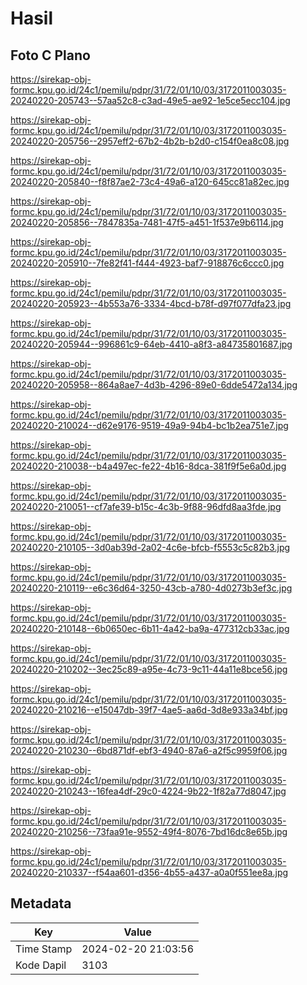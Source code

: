 # Hasil

## Foto C Plano

https://sirekap-obj-formc.kpu.go.id/24c1/pemilu/pdpr/31/72/01/10/03/3172011003035-20240220-205743--57aa52c8-c3ad-49e5-ae92-1e5ce5ecc104.jpg

https://sirekap-obj-formc.kpu.go.id/24c1/pemilu/pdpr/31/72/01/10/03/3172011003035-20240220-205756--2957eff2-67b2-4b2b-b2d0-c154f0ea8c08.jpg

https://sirekap-obj-formc.kpu.go.id/24c1/pemilu/pdpr/31/72/01/10/03/3172011003035-20240220-205840--f8f87ae2-73c4-49a6-a120-645cc81a82ec.jpg

https://sirekap-obj-formc.kpu.go.id/24c1/pemilu/pdpr/31/72/01/10/03/3172011003035-20240220-205856--7847835a-7481-47f5-a451-1f537e9b6114.jpg

https://sirekap-obj-formc.kpu.go.id/24c1/pemilu/pdpr/31/72/01/10/03/3172011003035-20240220-205910--7fe82f41-f444-4923-baf7-918876c6ccc0.jpg

https://sirekap-obj-formc.kpu.go.id/24c1/pemilu/pdpr/31/72/01/10/03/3172011003035-20240220-205923--4b553a76-3334-4bcd-b78f-d97f077dfa23.jpg

https://sirekap-obj-formc.kpu.go.id/24c1/pemilu/pdpr/31/72/01/10/03/3172011003035-20240220-205944--996861c9-64eb-4410-a8f3-a84735801687.jpg

https://sirekap-obj-formc.kpu.go.id/24c1/pemilu/pdpr/31/72/01/10/03/3172011003035-20240220-205958--864a8ae7-4d3b-4296-89e0-6dde5472a134.jpg

https://sirekap-obj-formc.kpu.go.id/24c1/pemilu/pdpr/31/72/01/10/03/3172011003035-20240220-210024--d62e9176-9519-49a9-94b4-bc1b2ea751e7.jpg

https://sirekap-obj-formc.kpu.go.id/24c1/pemilu/pdpr/31/72/01/10/03/3172011003035-20240220-210038--b4a497ec-fe22-4b16-8dca-381f9f5e6a0d.jpg

https://sirekap-obj-formc.kpu.go.id/24c1/pemilu/pdpr/31/72/01/10/03/3172011003035-20240220-210051--cf7afe39-b15c-4c3b-9f88-96dfd8aa3fde.jpg

https://sirekap-obj-formc.kpu.go.id/24c1/pemilu/pdpr/31/72/01/10/03/3172011003035-20240220-210105--3d0ab39d-2a02-4c6e-bfcb-f5553c5c82b3.jpg

https://sirekap-obj-formc.kpu.go.id/24c1/pemilu/pdpr/31/72/01/10/03/3172011003035-20240220-210119--e6c36d64-3250-43cb-a780-4d0273b3ef3c.jpg

https://sirekap-obj-formc.kpu.go.id/24c1/pemilu/pdpr/31/72/01/10/03/3172011003035-20240220-210148--6b0650ec-6b11-4a42-ba9a-477312cb33ac.jpg

https://sirekap-obj-formc.kpu.go.id/24c1/pemilu/pdpr/31/72/01/10/03/3172011003035-20240220-210202--3ec25c89-a95e-4c73-9c11-44a11e8bce56.jpg

https://sirekap-obj-formc.kpu.go.id/24c1/pemilu/pdpr/31/72/01/10/03/3172011003035-20240220-210216--e15047db-39f7-4ae5-aa6d-3d8e933a34bf.jpg

https://sirekap-obj-formc.kpu.go.id/24c1/pemilu/pdpr/31/72/01/10/03/3172011003035-20240220-210230--6bd871df-ebf3-4940-87a6-a2f5c9959f06.jpg

https://sirekap-obj-formc.kpu.go.id/24c1/pemilu/pdpr/31/72/01/10/03/3172011003035-20240220-210243--16fea4df-29c0-4224-9b22-1f82a77d8047.jpg

https://sirekap-obj-formc.kpu.go.id/24c1/pemilu/pdpr/31/72/01/10/03/3172011003035-20240220-210256--73faa91e-9552-49f4-8076-7bd16dc8e65b.jpg

https://sirekap-obj-formc.kpu.go.id/24c1/pemilu/pdpr/31/72/01/10/03/3172011003035-20240220-210337--f54aa601-d356-4b55-a437-a0a0f551ee8a.jpg


## Metadata

| Key        | Value               |
| ---------- | ------------------- |
| Time Stamp | 2024-02-20 21:03:56 |
| Kode Dapil | 3103                |



